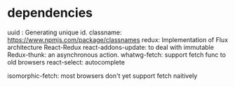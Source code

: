 # dependencies

uuid : Generating unique id.
classname: https://www.npmjs.com/package/classnames
redux: Implementation of Flux architecture
React-Redux
react-addons-update: to deal with immutable
Redux-thunk: an asynchronous action.
whatwg-fetch: support fetch func to old browsers
react-select: autocomplete

isomorphic-fetch: most browsers don't yet support fetch naitively
